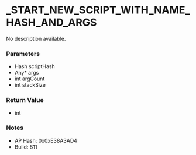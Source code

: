 # _START_NEW_SCRIPT_WITH_NAME_HASH_AND_ARGS

No description available.

### Parameters
* Hash scriptHash
* Any* args
* int argCount
* int stackSize

### Return Value
* int

### Notes
* AP Hash: 0x0xE38A3AD4
* Build: 811


